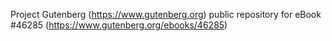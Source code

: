 Project Gutenberg (https://www.gutenberg.org) public repository for eBook #46285 (https://www.gutenberg.org/ebooks/46285)
